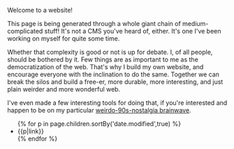 Welcome to a website!

This page is being generated through a whole giant chain of medium-complicated stuff! It's not a CMS you've heard of, either. It's one I've been working on myself for quite some time.

Whether that complexity is good or not is up for debate. I, of all people, should be bothered by it. Few things are as important to me as the democratization of the web. That's why I build my own website, and encourage everyone with the inclination to do the same. Together we can break the silos and build a free-er, more durable, more interesting, and just plain weirder and more wonderful web.

I've even made a few interesting tools for doing that, if you're interested and happen to be on my particular [weirdo-90s-nostalgia brainwave](/hackery/programming/leafcutter/).

<ul>
{% for p in page.children.sortBy('date.modified',true) %}
<li>{{p|link}}</li>
{% endfor %}
</ul>

<!--@meta 
name: Home
 -->
 